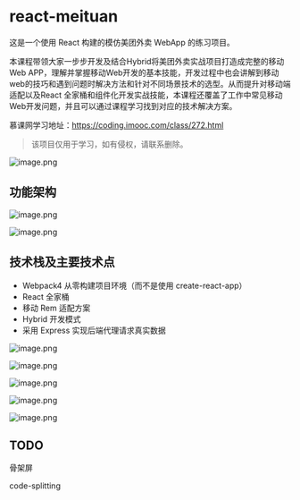 # react-meituan

这是一个使用 React 构建的模仿美团外卖 WebApp 的练习项目。

本课程带领大家一步步开发及结合Hybrid将美团外卖实战项目打造成完整的移动Web APP，理解并掌握移动Web开发的基本技能，开发过程中也会讲解到移动web的技巧和遇到问题时解决方法和针对不同场景技术的选型。从而提升对移动端适配以及React 全家桶和组件化开发实战技能，本课程还覆盖了工作中常见移动Web开发问题，并且可以通过课程学习找到对应的技术解决方案。

慕课网学习地址：https://coding.imooc.com/class/272.html

> 该项目仅用于学习，如有侵权，请联系删除。

![image.png](https://i.loli.net/2020/03/24/F7E1XfbcnTCoRN6.png)

## 功能架构

![image.png](https://coding.imooc.com/static/module/class/content/img/272/section2-1.png)

![image.png](https://coding.imooc.com/static/module/class/content/img/272/section2-2.png)

## 技术栈及主要技术点

- Webpack4 从零构建项目环境（而不是使用 create-react-app）
- React 全家桶
- 移动 Rem 适配方案
- Hybrid 开发模式
- 采用 Express 实现后端代理请求真实数据

![image.png](https://i.loli.net/2020/03/24/6UkFuJSp9jgfzMO.png)

![image.png](https://i.loli.net/2020/03/24/nc7Lpfs1x2GBwIb.png)

![image.png](https://i.loli.net/2020/03/24/V6Bdn5K3b1DcQ79.png)

![image.png](https://i.loli.net/2020/03/24/BJcRWS1K9MXbOTC.png)

![image.png](https://i.loli.net/2020/03/24/qBwzuyvfl8O4Qn1.png)

## TODO

骨架屏

code-splitting
